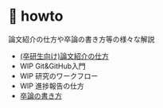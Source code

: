 # 🤯 howto

論文紹介の仕方や卒論の書き方等の様々な解説

- [(卒研生向け)論文紹介の仕方](論文紹介の仕方.pdf)
- WIP Git&GitHub入門
- WIP 研究のワークフロー
- WIP 進捗報告の仕方
- [卒論の書き方](卒論の書き方.pdf)

